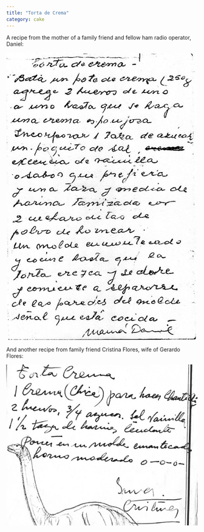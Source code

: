 ```yaml
---
title: "Torta de Crema"
category: cake
---
```


A recipe from the mother of a family friend and fellow ham radio operator, Daniel:

![](/images/recipe-torta-crema-daniel.jpg)

And another recipe from family friend Cristina Flores, wife of Gerardo Flores:

![](/images/recipe-torta-crema-flores.jpg)

